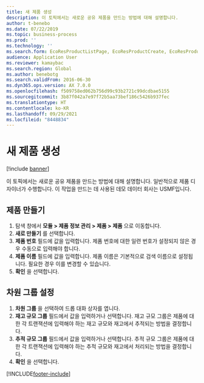 ```yaml
---
title: 새 제품 생성
description: 이 토픽에서는 새로운 공유 제품을 만드는 방법에 대해 설명합니다.
author: t-benebo
ms.date: 07/22/2019
ms.topic: business-process
ms.prod: ''
ms.technology: ''
ms.search.form: EcoResProductListPage, EcoResProductCreate, EcoResProductDetails, EcoResProductInventoryDimensionGroups
audience: Application User
ms.reviewer: kamaybac
ms.search.region: Global
ms.author: benebotg
ms.search.validFrom: 2016-06-30
ms.dyn365.ops.version: AX 7.0.0
ms.openlocfilehash: f509758ed062b756d99c93b2721c99dcdbae5155
ms.sourcegitcommit: 3b87f042a7e97f72b5aa73bef186c5426b937fec
ms.translationtype: HT
ms.contentlocale: ko-KR
ms.lasthandoff: 09/29/2021
ms.locfileid: "8448834"
---
```

# <a name="create-a-new-product"></a>새 제품 생성

[!include [banner](../../includes/banner.md)]

이 토픽에서는 새로운 공유 제품을 만드는 방법에 대해 설명합니다. 일반적으로 제품 디자이너가 수행합니다. 이 작업을 만드는 데 사용된 데모 데이터 회사는 USMF입니다.


## <a name="create-a-product"></a>제품 만들기
1. 탐색 창에서 **모듈 > 제품 정보 관리 > 제품 > 제품** 으로 이동합니다.
2. **새로 만들기** 를 선택합니다.
3. **제품 번호** 필드에 값을 입력합니다. 제품 번호에 대한 일련 번호가 설정되지 않은 경우 수동으로 입력해야 합니다.  
4. **제품 이름** 필드에 값을 입력합니다. 제품 이름은 기본적으로 검색 이름으로 설정됩니다. 필요한 경우 이를 변경할 수 있습니다.  
5. **확인** 을 선택합니다.

## <a name="set-up-dimension-groups"></a>차원 그룹 설정
1. **차원 그룹** 을 선택하여 드롭 대화 상자를 엽니다.
2. **재고 규모 그룹** 필드에서 값을 입력하거나 선택합니다. 재고 규모 그룹은 제품에 대한 각 트랜잭션에 입력해야 하는 재고 규모와 재고에서 추적되는 방법을 결정합니다.  
3. **추적 규모 그룹** 필드에서 값을 입력하거나 선택합니다. 추적 규모 그룹은 제품에 대한 각 트랜잭션에 입력해야 하는 추적 규모와 재고에서 처리되는 방법을 결정합니다.  
4. **확인** 을 선택합니다.



[!INCLUDE[footer-include](../../../includes/footer-banner.md)]